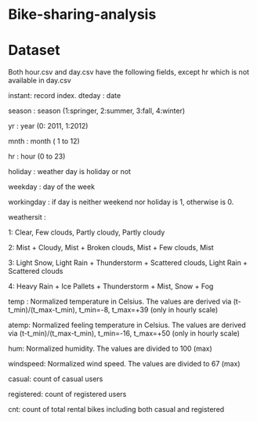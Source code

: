 # Bike-sharing-analysis
# Dataset
Both hour.csv and day.csv have the following fields, except hr which is not available in day.csv

instant: record index.
dteday : date

season : season (1:springer, 2:summer, 3:fall, 4:winter)

yr : year (0: 2011, 1:2012)

mnth : month ( 1 to 12)

hr : hour (0 to 23)

holiday : weather day is holiday or not

weekday : day of the week

workingday : if day is neither weekend nor holiday is 1, otherwise is 0.

weathersit :

1: Clear, Few clouds, Partly cloudy, Partly cloudy

2: Mist + Cloudy, Mist + Broken clouds, Mist + Few clouds, Mist

3: Light Snow, Light Rain + Thunderstorm + Scattered clouds, Light Rain + Scattered clouds

4: Heavy Rain + Ice Pallets + Thunderstorm + Mist, Snow + Fog

temp : Normalized temperature in Celsius. The values are derived via (t-t_min)/(t_max-t_min), t_min=-8, t_max=+39 (only in hourly scale)

atemp: Normalized feeling temperature in Celsius. The values are derived via (t-t_min)/(t_max-t_min), t_min=-16, t_max=+50 (only in hourly scale)

hum: Normalized humidity. The values are divided to 100 (max)

windspeed: Normalized wind speed. The values are divided to 67 (max)

casual: count of casual users

registered: count of registered users

cnt: count of total rental bikes including both casual and registered


